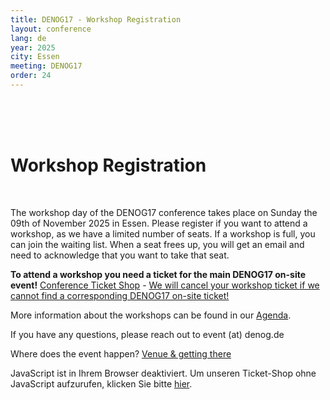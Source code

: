 ```yaml
---
title: DENOG17 - Workshop Registration
layout: conference
lang: de
year: 2025
city: Essen
meeting: DENOG17
order: 24
---
```


<br>
<br>
<br>
<h1>Workshop Registration</h1><br>

The workshop day of the DENOG17 conference takes place on Sunday the 09th of November 2025 in Essen.
Please register if you want to attend a workshop, as we have a limited number of seats.
If a workshop is full, you can join the waiting list. When a seat frees up, you will get an email and need to acknowledge that you want to take that seat.

<b>To attend a workshop you need a ticket for the main DENOG17 on-site event!</b> <a href="tickets.html">Conference Ticket Shop</a> - <u>We will cancel your workshop ticket if we cannot find a corresponding DENOG17 on-site ticket!</u>

More information about the workshops can be found in our <a href="agenda.html">Agenda</a>.

If you have any questions, please reach out to event (at) denog.de

Where does the event happen? <a href="venue.html">Venue & getting there</a>

<pretix-widget event="https://pretix.eu/denog/denog17workshops/"></pretix-widget>
<noscript>
   <div class="pretix-widget">
        <div class="pretix-widget-info-message">
            JavaScript ist in Ihrem Browser deaktiviert. Um unseren Ticket-Shop ohne JavaScript aufzurufen, klicken Sie bitte <a target="_blank" rel="noopener" href="https://pretix.eu/denog/denog17workshops/">hier</a>.
        </div>
    </div>
</noscript>
